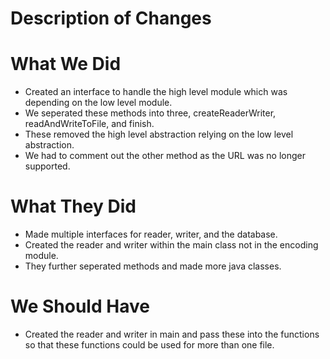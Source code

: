 # Description of Changes

# What We Did
- Created an interface to handle the high level module which was depending on the low level module.
- We seperated these methods into three, createReaderWriter, readAndWriteToFile, and finish.
- These removed the high level abstraction relying on the low level abstraction.
- We had to comment out the other method as the URL was no longer supported.

# What They Did
- Made multiple interfaces for reader, writer, and the database.
- Created the reader and writer within the main class not in the encoding module.
- They further seperated methods and made more java classes.

# We Should Have
- Created the reader and writer in main and pass these into the functions so that these functions could be used for more than one file.

